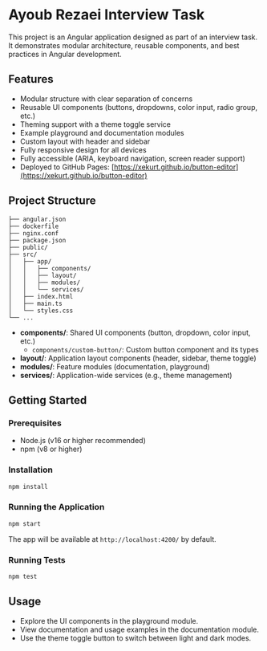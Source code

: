# Ayoub Rezaei Interview Task

This project is an Angular application designed as part of an interview task. It demonstrates modular architecture, reusable components, and best practices in Angular development.

## Features
- Modular structure with clear separation of concerns
- Reusable UI components (buttons, dropdowns, color input, radio group, etc.)
- Theming support with a theme toggle service
- Example playground and documentation modules
- Custom layout with header and sidebar
- Fully responsive design for all devices
- Fully accessible (ARIA, keyboard navigation, screen reader support)
- Deployed to GitHub Pages: [https://xekurt.github.io/button-editor](https://xekurt.github.io/button-editor)

## Project Structure
```
├── angular.json
├── dockerfile
├── nginx.conf
├── package.json
├── public/
├── src/
│   ├── app/
│   │   ├── components/
│   │   ├── layout/
│   │   ├── modules/
│   │   └── services/
│   ├── index.html
│   ├── main.ts
│   └── styles.css
└── ...
```
- **components/**: Shared UI components (button, dropdown, color input, etc.)
  - `components/custom-button/`: Custom button component and its types
- **layout/**: Application layout components (header, sidebar, theme toggle)
- **modules/**: Feature modules (documentation, playground)
- **services/**: Application-wide services (e.g., theme management)

## Getting Started

### Prerequisites
- Node.js (v16 or higher recommended)
- npm (v8 or higher)

### Installation
```bash
npm install
```

### Running the Application
```bash
npm start
```
The app will be available at `http://localhost:4200/` by default.

### Running Tests
```bash
npm test
```

## Usage
- Explore the UI components in the playground module.
- View documentation and usage examples in the documentation module.
- Use the theme toggle button to switch between light and dark modes.

